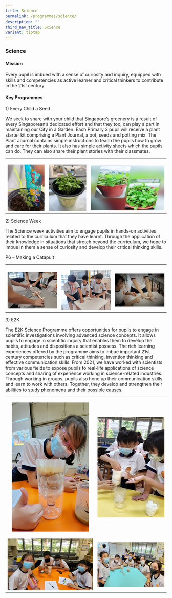 ```yaml
---
title: Science
permalink: /programmes/science/
description: ""
third_nav_title: Science
variant: tiptap
---
```

<h3><strong>Science</strong></h3>
<h4><strong>Mission</strong></h4>
<p>Every pupil is imbued with a sense of curiosity and inquiry, equipped
with skills and competencies as active learner and critical thinkers to
contribute in the 21st century.</p>
<h4><strong>Key Programmes</strong></h4>
<p>1) Every Child a Seed</p>
<p>We seek to share with your child that Singapore’s greenery is a result
of every Singaporean’s dedicated effort and that they too, can play a part
in maintaining our City in a Garden. Each Primary 3 pupil will receive
a plant starter kit comprising a Plant Journal, a pot, seeds and potting
mix. The Plant Journal contains simple instructions to teach the pupils
how to grow and care for their plants. It also has simple activity sheets
which the pupils can do. They can also share their plant stories with their
classmates.</p>
<table style="minWidth: 75px">
<colgroup>
<col>
<col>
<col>
</colgroup>
<tbody>
<tr>
<th rowspan="1" colspan="1">
<p></p>
<div class="isomer-image-wrapper">
<img style="width: 100%" height="auto" width="100%" alt="" src="/images/Science/picture1.jpg">
</div>
</th>
<th rowspan="1" colspan="1">
<p></p>
<div class="isomer-image-wrapper">
<img style="width: 100%" height="auto" width="100%" alt="" src="/images/Science/picture2.jpg">
</div>
</th>
<th rowspan="1" colspan="1">
<p></p>
<div class="isomer-image-wrapper">
<img style="width: 100%" height="auto" width="100%" alt="" src="/images/Science/picture4.jpg">
</div>
</th>
</tr>
</tbody>
</table>
<p></p>
<p>2) Science Week</p>
<p>The Science week activities aim to engage pupils in hands-on activities
related to the curriculum that they have learnt. Through the application
of their knowledge in situations that stretch beyond the curriculum, we
hope to imbue in them a sense of curiosity and develop their critical thinking
skills.</p>
<p>P6 – Making a Catapult</p>
<table style="minWidth: 75px">
<colgroup>
<col>
<col>
<col>
</colgroup>
<tbody>
<tr>
<th rowspan="1" colspan="1">
<p></p>
<div class="isomer-image-wrapper">
<img style="width: 100%" height="auto" width="100%" alt="" src="/images/Science/1729472927161.jpg">
</div>
</th>
<th rowspan="1" colspan="1">
<p></p>
<div class="isomer-image-wrapper">
<img style="width: 100%" height="auto" width="100%" alt="" src="/images/Science/1729472927189.jpg">
</div>
</th>
<th rowspan="1" colspan="1">
<p></p>
<div class="isomer-image-wrapper">
<img style="width: 100%" height="auto" width="100%" alt="" src="/images/Science/IMG20241010093602_.jpg">
</div>
</th>
</tr>
</tbody>
</table>
<p></p>
<p>3) E2K</p>
<p>The E2K Science Programme offers opportunities for pupils to engage in
scientific investigations involving advanced science concepts. It allows
pupils to engage in scientific inquiry that enables them to develop the
habits, attitudes and dispositions a scientist possess. The rich learning
experiences offered by the programme aims to imbue important 21st century
competencies such as critical thinking, invention thinking and effective
communication skills. From 2021, we have worked with scientists from various
fields to expose pupils to real-life applications of science concepts and
sharing of experience working in science-related industries. Through working
in groups, pupils also hone up their communication skills and learn to
work with others. Together, they develop and strengthen their abilities
to study phenomena and their possible causes.</p>
<table style="minWidth: 50px">
<colgroup>
<col>
<col>
</colgroup>
<tbody>
<tr>
<th rowspan="1" colspan="1">
<p></p>
<div class="isomer-image-wrapper">
<img style="width: 90%;" height="auto" width="100%" alt="" src="/images/Science/picture23.jpg">
</div>
</th>
<th rowspan="1" colspan="1">
<p></p>
<div class="isomer-image-wrapper">
<img style="width: 100%" height="auto" width="100%" alt="" src="/images/Science/picture26.jpg">
</div>
</th>
</tr>
<tr>
<td rowspan="1" colspan="1">
<p></p>
<div class="isomer-image-wrapper">
<img style="width: 100%" height="auto" width="100%" alt="" src="/images/Science/picture24.jpg">
</div>
</td>
<td rowspan="1" colspan="1">
<p></p>
<div class="isomer-image-wrapper">
<img style="width: 100%" height="auto" width="100%" alt="" src="/images/Science/picture22.jpg">
</div>
</td>
</tr>
</tbody>
</table>
<p></p>
<p></p>
<p></p>